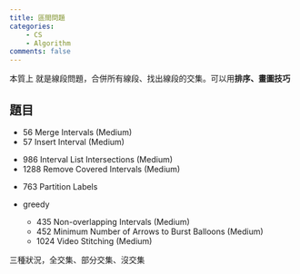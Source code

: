 ```yaml
---
title: 區間問題
categories: 
    - CS
    - Algorithm
comments: false
---
```




本質上 就是線段問題，合併所有線段、找出線段的交集。可以用**排序、畫圖技巧**

## 題目
- 56 Merge Intervals (Medium)
- 57 Insert Interval (Medium)
* 986 Interval List Intersections (Medium)
* 1288 Remove Covered Intervals (Medium)
- 763 Partition Labels

- greedy
    - 435 Non-overlapping Intervals (Medium)
    - 452 Minimum Number of Arrows to Burst Balloons (Medium)
    - 1024 Video Stitching (Medium)



三種狀況，全交集、部分交集、沒交集
